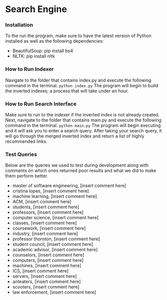 # Search Engine

### Installation
To the run the program, make sure to have the latest version of Python installed as well as the following dependencies:
- BeautifulSoup: pip install bs4
- NLTK: pip install nltk

### How to Run Indexer
Navigate to the folder that contains index.py and execute the following command in the terminal.
``` python index.py ```
The program will begin to build the inverted indexes; a process that will take under an hour.

### How to Run Search Interface
Make sure to run to the indexer if the inverted index is not already created. Next, navigate to the folder that contains main.py and execute the following command in the terminal.
``` python main.py ```
The program will begin executing and it will ask you to enter a search query. After taking your search query, it will go through the merged inverted index and return a list of highly recommended links.

### Test Queries
Below are the queries we used to test during development along with comments on which ones returned poor results and what we did to make them perform better.
- master of software engineering, [insert comment here]
- cristina lopes, [insert comment here]
- machine learning, [insert comment here]
- ACM, [insert comment here]
- students, [insert comment here]
- professors, [insert comment here]
- computer science, [insert comment here]
- classes, [insert comment here]
- coursework, [insert comment here]
- industry, [insert comment here]
- professor thornton, [insert comment here]
- student council, [insert comment here]
- academic advisor, [insert comment here]
- counselors, [insert comment here]
- computers, [insert comment here]
- machines, [insert comment here]
- ICS, [insert comment here]
- servers, [insert comment here]
- anteaters, [insert comment here]
- scooters, [insert comment here]
- law enforcement, [insert comment here]
